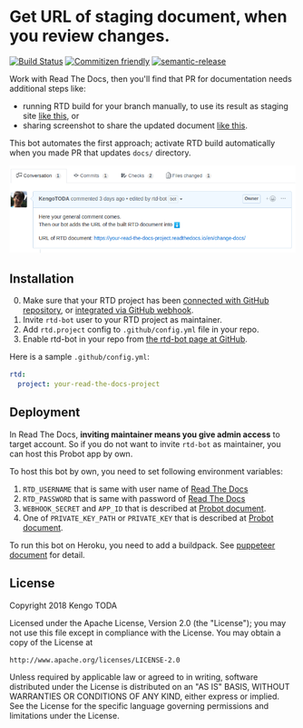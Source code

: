 # Get URL of staging document, when you review changes.

[![Build Status](https://travis-ci.com/KengoTODA/rtd-bot.svg?branch=master)](https://travis-ci.com/KengoTODA/rtd-bot)
[![Commitizen friendly](https://img.shields.io/badge/commitizen-friendly-brightgreen.svg)](http://commitizen.github.io/cz-cli/)
[![semantic-release](https://img.shields.io/badge/%20%20%F0%9F%93%A6%F0%9F%9A%80-semantic--release-e10079.svg)](https://github.com/semantic-release/semantic-release)

Work with Read The Docs, then you'll find that PR for documentation needs additional steps like:

* running RTD build for your branch manually, to use its result as staging site [like this](https://github.com/spotbugs/spotbugs/pull/697#issue-201455071), or
* sharing screenshot to share the updated document [like this](https://github.com/spotbugs/spotbugs/pull/718#issue-205904835).

This bot automates the first approach; activate RTD build automatically when you made PR that updates `docs/` directory.

![screenshot](screenshot.png)

## Installation

0. Make sure that your RTD project has been [connected with GitHub repository](https://docs.readthedocs.io/en/latest/getting_started.html#sign-up-and-connect-an-external-account), or [integrated via GitHub webhook](https://docs.readthedocs.io/en/latest/webhooks.html#github).
1. Invite `rtd-bot` user to your RTD project as maintainer.
2. Add `rtd.project` config to `.github/config.yml` file in your repo.
3. Enable rtd-bot in your repo from [the rtd-bot page at GitHub](https://github.com/apps/rtd-bot).

Here is a sample `.github/config.yml`:

```yml
rtd:
  project: your-read-the-docs-project
```

## Deployment

In Read The Docs, __inviting maintainer means you give admin access__ to target account.
So if you do not want to invite `rtd-bot` as maintainer, you can host this Probot app by own.

To host this bot by own, you need to set following environment variables:

1. `RTD_USERNAME` that is same with user name of [Read The Docs](https://readthedocs.org/)
2. `RTD_PASSWORD` that is same with password of [Read The Docs](https://readthedocs.org/)
3. `WEBHOOK_SECRET` and `APP_ID` that is described at [Probot document](https://probot.github.io/docs/deployment/#deploy-the-app).
4. One of `PRIVATE_KEY_PATH` or `PRIVATE_KEY` that is described at [Probot document](https://probot.github.io/docs/deployment/#deploy-the-app).

To run this bot on Heroku, you need to add a buildpack. See [puppeteer document](https://github.com/GoogleChrome/puppeteer/blob/master/docs/troubleshooting.md#running-puppeteer-on-heroku) for detail.

## License

Copyright 2018 Kengo TODA

Licensed under the Apache License, Version 2.0 (the "License");
you may not use this file except in compliance with the License.
You may obtain a copy of the License at

    http://www.apache.org/licenses/LICENSE-2.0

Unless required by applicable law or agreed to in writing, software
distributed under the License is distributed on an "AS IS" BASIS,
WITHOUT WARRANTIES OR CONDITIONS OF ANY KIND, either express or implied.
See the License for the specific language governing permissions and
limitations under the License.

